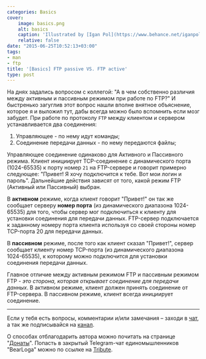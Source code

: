 ```yaml
---
categories: Basics
cover:
    image: basics.png
    alt: basics
    caption: 'Illustrated by [Igan Pol](https://www.behance.net/iganpol)'
    relative: false
date: "2015-06-25T10:52:13+03:00"
tags:
- man
- ftp
title: '[Basics] FTP passive VS. FTP active'
type: post
---
```


На днях задались вопросом с коллегой: "А в чем собственно различия между активным и пассивным режимом при работе по FTP?" И быстренько загуглив этот вопрос нашли вполне внятное объяснение, которое я и выложил тут, дабы всегда можно было вспомнить если мозг забудет. При работе по протоколу `FTP` между клиентом и сервером устанавливается два соединения:

1. Управляющее - по нему идут команды;
2. Соединение передачи данных - по нему передаются файлы;

Управляющее соединение одинаково для Активного и Пассивного режима. Клиент инициирует TCP-соединение с динамического порта (1024-65535) к порту номер `21` на FTP-сервере и говорит примерно следующее: "Привет! Я хочу подключится к тебе. Вот мои логин и пароль". Дальнейшие действия зависят от того, какой режим FTP (Активный или Пассивный) выбран.

В **активном** режиме, когда клиент говорит "Привет!" он так же сообщает серверу **номер порта** (из динамического диапазона 1024-65535) для того, чтобы сервер мог подключиться к клиенту для установки соединения для передачи данных. FTP-сервер подключается к заданному номеру порта клиента используя со своей стороны номер TCP-порта 20 для передачи данных.

В **пассивном** режиме, после того как клиент сказал "Привет!", сервер сообщает клиенту номер TCP-порта (из динамического диапазона 1024-65535), к которому можно подключится для установки соединения передачи данных.

Главное отличие между активным режимом FTP и пассивным режимом FTP - *это сторона, которая открывает соединение для передачи данных*. В активном режиме, клиент должен принять соединение от FTP-сервера. В пассивном режиме, клиент всегда инициирует соединение.

---

Если у тебя есть вопросы, комментарии и/или замечания – заходи в [чат](https://ttttt.me/jtprogru_chat), а так же подписывайся на [канал](https://ttttt.me/jtprogru_channel).

О способах отблагодарить автора можно почитать на странице "[Донаты](https://jtprog.ru/donations/)". Попасть в закрытый Telegram-чат единомышленников "BearLoga" можно по ссылке на [Tribute](https://web.tribute.tg/s/oRV).
